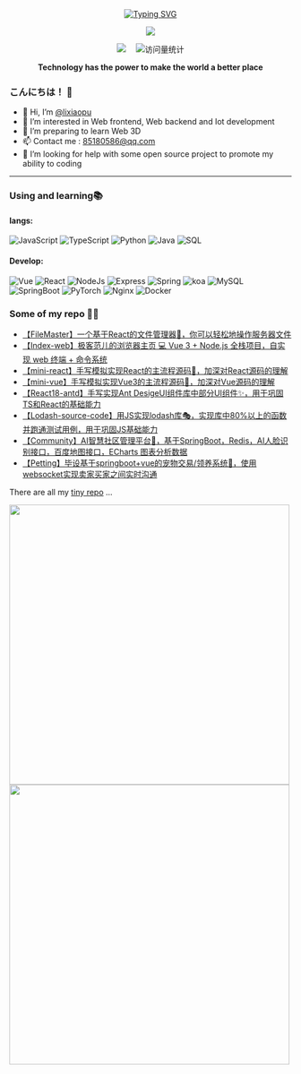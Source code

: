 <div align="center">

  <!-- dynamic typing effect 动态打字效果 -->
  <div align="center">
    <a href="https://blog.sunguoqi.com/">
      <img src="https://readme-typing-svg.demolab.com?font=Fira+Code&pause=1000&width=435&lines=println(%22Hello%2C%20World%22);李小浦&center=true&size=27" alt="Typing SVG" />
    </a>
  </div>

  <!-- knock code pictures 敲代码的图片 -->
  <img src="https://cdn.jsdelivr.net/gh/sun0225SUN/sun0225SUN/assets/images/coding.gif" /><br>

  <!-- profile logo 个人资料徽标 -->
  <div align="center">
    <a href="https://blog.csdn.net//partworld?type=blog/"><img src="https://img.shields.io/badge/CSDN-李小浦-c32136" /></a>&emsp;
    <!-- visitor statistics logo 访问量统计徽标 -->
    <img src="https://komarev.com/ghpvc/?username=chenmeilong" alt="访问量统计" />
  </div>
<p><b>Technology has the power to make the world a better place</b></p>
</div>

### こんにちは！ 👋

- 👋 Hi, I’m [@lixiaopu](https://github.com/limingpu123456)
- 👀 I’m interested in Web frontend, Web backend and Iot development
- 🌱 I’m preparing to learn Web 3D
- 📫 Contact me : 85180586@qq.com
- 🤔 I’m looking for help with some open source project to promote my ability to coding

---

### Using and learning📚
#### langs:
<!-- **Langs:** -->
![JavaScript](https://img.shields.io/badge/-JavaScript-%23F7DF1C?style=flat-square&logo=javascript&logoColor=ffff4a&color=d1b01f)
![TypeScript](https://img.shields.io/badge/TypeScript-ED8B00?style=flat-square&logo=typescript&logoColor=white)
![Python](https://img.shields.io/badge/Python-3373A7?style=flat-square&logo=python&logoColor=white)
![Java](https://img.shields.io/badge/Java-ED8B00?style=flat-square&logo=strava&logoColor=white)
![SQL](http://img.shields.io/badge/SQL-FF7F50?style=flat-square&logo=sqlite&logoColor=ffffff)

#### Develop:
<!-- **Develop:** -->
![Vue](https://img.shields.io/badge/-Vue-4FC08D?style=flat-square&logo=Vue.js&logoColor=fff)
![React](http://img.shields.io/badge/-React-6DB33F?style=flat-square&logo=react&logoColor=ffffff)
![NodeJs](https://img.shields.io/badge/-NodeJs-FF7D40?style=flat-square&logo=Node.js&logoColor=00d632)
![Express](https://img.shields.io/badge/-Express-DC382D?style=flat-square&logo=express&logoColor=ffffff)
![Spring](https://img.shields.io/badge/-Spring-003B57?style=flat-square&logo=spring&logoColor=ffffff)
![koa](https://img.shields.io/badge/-koa-F9423A?style=flat-square&logo=koa&logoColor=ffffff)
![MySQL](https://img.shields.io/badge/-MySQL-4169E1?style=flat-square&logo=mysql&logoColor=ffffff)
![SpringBoot](https://img.shields.io/badge/-SpringBoot-23F73F1C?style=flat-square&logo=springboot&logoColor=ffffff)
![PyTorch](https://img.shields.io/badge/-PyTorch-5391FE?style=flat-square&logo=pytorch&logoColor=ffffff)
![Nginx](https://img.shields.io/badge/-Nginx-3373A7?style=flat-square&logo=tensorflow&logoColor=ffffff)
![Docker](https://img.shields.io/badge/-Docker-2C2255?style=flat-square&logo=docker)

### Some of my repo :office_worker:
- [【FileMaster】一个基于React的文件管理器🎁，你可以轻松地操作服务器文件](https://github.com/limingpu123456/FileMaster)
- [【Index-web】极客范儿的浏览器主页 💻 Vue 3 + Node.js 全栈项目，自实现 web 终端 + 命令系统](https://github.com/limingpu123456/Index-Web)
- [【mini-react】手写模拟实现React的主流程源码🎄，加深对React源码的理解](https://github.com/limingpu123456/mini-react)
- [【mini-vue】手写模拟实现Vue3的主流程源码🎀，加深对Vue源码的理解](https://github.com/limingpu123456/mini-vue)
- [【React18-antd】手写实现Ant DesigeUI组件库中部分UI组件✨，用于巩固TS和React的基础能力](https://github.com/limingpu123456/react18-antd)
- [【Lodash-source-code】用JS实现lodash库🎭，实现库中80%以上的函数并跑通测试用例，用于巩固JS基础能力](https://github.com/limingpu123456/lodash-source-code)
- [【Community】AI智慧社区管理平台🎢，基于SpringBoot，Redis，AI人脸识别接口，百度地图接口，ECharts 图表分析数据](https://github.com/limingpu123456/community)
- [【Petting】毕设基于springboot+vue的宠物交易/领养系统🎨，使用websocket实现卖家买家之间实时沟通](https://github.com/limingpu123456/petting)

There are all my [tiny repo](https://github.com/limingpu123456?page=1&tab=repositories) ...

<img width="500px" src="https://github-readme-stats-zeeland.vercel.app/api/top-langs/?username=limingpu123456&theme=radical&layout=compact" />
<img width="500px" src="https://github-readme-stats-zeeland.vercel.app/api?username=limingpu123456&show_icons=true&theme=radical&count_private=true" />

